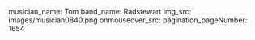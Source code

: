 musician_name: Tom
band_name: Radstewart
img_src: images/musician0840.png
onmouseover_src: 
pagination_pageNumber: 1654